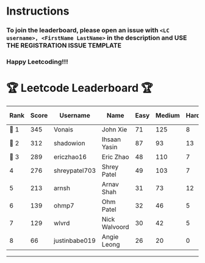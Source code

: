 # Instructions
### To join the leaderboard, please open an issue with `<LC username>, <FirstName LastName>` in the description and USE THE REGISTRATION ISSUE TEMPLATE
### Happy Leetcoding!!!


# 🏆 Leetcode Leaderboard 🏆

| Rank | Score | Username       | Name | Easy | Medium | Hard | Problems Solved |
|------|----------------|-----------------|-------------------|--------------|--------------|--------------|--------------|
| 🥇 1 | 345 | Vonais | John Xie | 71 | 125 | 8 | 204 |
| 🥈 2 | 312 | shadowion | Ihsaan Yasin | 87 | 93 | 13 | 193 |
| 🥉 3 | 289 | ericzhao16 | Eric Zhao | 48 | 110 | 7 | 165 |
| 4 | 276 | shreypatel703 | Shrey Patel | 49 | 103 | 7 | 159 |
| 5 | 213 | arnsh | Arnav Shah | 31 | 73 | 12 | 116 |
| 6 | 139 | ohmp7 | Ohm Patel | 32 | 46 | 5 | 83 |
| 7 | 129 | wlvrd | Nick Walvoord | 30 | 42 | 5 | 77 |
| 8 | 66 | justinbabe019 | Angie Leong | 26 | 20 | 0 | 46 |
---
